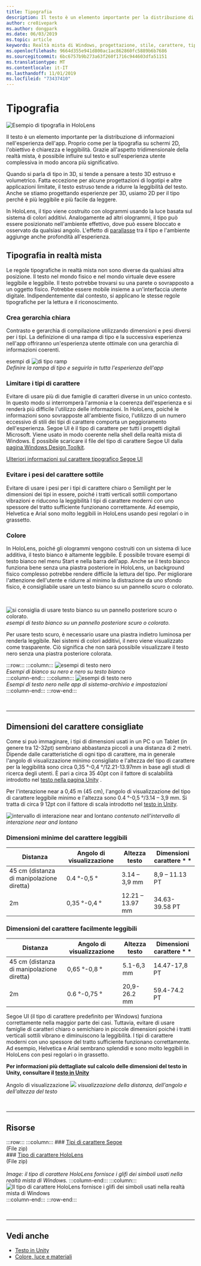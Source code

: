```yaml
---
title: Tipografia
description: Il testo è un elemento importante per la distribuzione di informazioni nell'esperienza dell'app.
author: cre8ivepark
ms.author: dongpark
ms.date: 06/03/2019
ms.topic: article
keywords: Realtà mista di Windows, progettazione, stile, carattere, tipografia, interfaccia utente, UX
ms.openlocfilehash: 9664d355e941d800ac1ac862860fc5889b6b7686
ms.sourcegitcommit: 6bc6757b9b273a63f260f1716c944603dfa51151
ms.translationtype: MT
ms.contentlocale: it-IT
ms.lasthandoff: 11/01/2019
ms.locfileid: "73437410"
---
```

# <a name="typography"></a>Tipografia

![Esempio di tipografia in HoloLens](images/typography-cover.png)<br>


Il testo è un elemento importante per la distribuzione di informazioni nell'esperienza dell'app. Proprio come per la tipografia su schermi 2D, l'obiettivo è chiarezza e leggibilità. Grazie all'aspetto tridimensionale della realtà mista, è possibile influire sul testo e sull'esperienza utente complessiva in modo ancora più significativo.

Quando si parla di tipo in 3D, si tende a pensare a testo 3D estruso e volumetrico. Fatta eccezione per alcune progettazioni di logotipi e altre applicazioni limitate, il testo estruso tende a ridurre la leggibilità del testo. Anche se stiamo progettando esperienze per 3D, usiamo 2D per il tipo perché è più leggibile e più facile da leggere.

In HoloLens, il tipo viene costruito con ologrammi usando la luce basata sul sistema di colori additivi. Analogamente ad altri ologrammi, il tipo può essere posizionato nell'ambiente effettivo, dove può essere bloccato e osservato da qualsiasi angolo. L'effetto di [parallasse](https://en.wikipedia.org/wiki/Parallax) tra il tipo e l'ambiente aggiunge anche profondità all'esperienza.

## <a name="typography-in-mixed-reality"></a>Tipografia in realtà mista

Le regole tipografiche in realtà mista non sono diverse da qualsiasi altra posizione. Il testo nel mondo fisico e nel mondo virtuale deve essere leggibile e leggibile. Il testo potrebbe trovarsi su una parete o sovrapposto a un oggetto fisico. Potrebbe essere mobile insieme a un'interfaccia utente digitale. Indipendentemente dal contesto, si applicano le stesse regole tipografiche per la lettura e il riconoscimento.

### <a name="create-clear-hierarchy"></a>Crea gerarchia chiara

Contrasto e gerarchia di compilazione utilizzando dimensioni e pesi diversi per i tipi. La definizione di una rampa di tipo e la successiva esperienza nell'app offriranno un'esperienza utente ottimale con una gerarchia di informazioni coerenti.

esempi di ![di tipo ramp](images/typography-ramp-1000px.jpg)<br>
*Definire la rampa di tipo e seguirla in tutta l'esperienza dell'app*

### <a name="limit-your-fonts"></a>Limitare i tipi di carattere

Evitare di usare più di due famiglie di caratteri diverse in un unico contesto. In questo modo si interromperà l'armonia e la coerenza dell'esperienza e si renderà più difficile l'utilizzo delle informazioni. In HoloLens, poiché le informazioni sono sovrapposte all'ambiente fisico, l'utilizzo di un numero eccessivo di stili dei tipi di carattere comporta un peggioramento dell'esperienza. Segoe UI è il tipo di carattere per tutti i progetti digitali Microsoft. Viene usato in modo coerente nella shell della realtà mista di Windows. È possibile scaricare il file del tipo di carattere Segoe UI dalla [pagina Windows Design Toolkit](https://docs.microsoft.com/windows/uwp/design-downloads/).

[Ulteriori informazioni sul carattere tipografico Segoe UI](https://docs.microsoft.com/windows/uwp/design/style/typography)

### <a name="avoid-thin-font-weights"></a>Evitare i pesi del carattere sottile

Evitare di usare i pesi per i tipi di carattere chiaro o Semilight per le dimensioni dei tipi in essere, poiché i tratti verticali sottili comportano vibrazioni e riducono la leggibilità I tipi di carattere moderni con uno spessore del tratto sufficiente funzionano correttamente. Ad esempio, Helvetica e Arial sono molto leggibili in HoloLens usando pesi regolari o in grassetto.

### <a name="color"></a>Colore

In HoloLens, poiché gli ologrammi vengono costruiti con un sistema di luce additiva, il testo bianco è altamente leggibile. È possibile trovare esempi di testo bianco nel menu Start e nella barra dell'app. Anche se il testo bianco funziona bene senza una piastra posteriore in HoloLens, un background fisico complesso potrebbe rendere difficile la lettura del tipo. Per migliorare l'attenzione dell'utente e ridurre al minimo la distrazione da uno sfondo fisico, è consigliabile usare un testo bianco su un pannello scuro o colorato.

<br>


![si consiglia di usare testo bianco su un pannello posteriore scuro o colorato.](images/typography-whiteonblack2-1000px.jpg)
*esempi di testo bianco su un pannello posteriore scuro o colorato.*
<br>

Per usare testo scuro, è necessario usare una piastra indietro luminosa per renderla leggibile. Nei sistemi di colori additivi, il nero viene visualizzato come trasparente. Ciò significa che non sarà possibile visualizzare il testo nero senza una piastra posteriore colorata.

:::row:::
    :::column:::
        ![esempi di testo nero](images/typography-whiteonblack.png)<br>
        *Esempi di bianco su nero e nero su testo bianco*<br>
    :::column-end:::
    :::column:::
        ![esempi di testo nero](images/640px-typography-blackonwhite.jpg)<br>
        *Esempi di testo nero nelle app di sistema-archivio e impostazioni*<br>
    :::column-end:::
:::row-end:::

<br>

---

## <a name="recommended-font-size"></a>Dimensioni del carattere consigliate

Come si può immaginare, i tipi di dimensioni usati in un PC o un Tablet (in genere tra 12-32pt) sembrano abbastanza piccoli a una distanza di 2 metri. Dipende dalle caratteristiche di ogni tipo di carattere, ma in generale l'angolo di visualizzazione minimo consigliato e l'altezza del tipo di carattere per la leggibilità sono circa 0,35 °-0,4 °/12.21-13.97mm in base agli studi di ricerca degli utenti. È pari a circa 35 40pt con il fattore di scalabilità introdotto nel [testo nella pagina Unity](text-in-unity.md) . 

Per l'interazione near a 0,45 m (45 cm), l'angolo di visualizzazione del tipo di carattere leggibile minimo e l'altezza sono 0.4 °-0,5 °/3.14 – 3,9 mm. Si tratta di circa 9 12pt con il fattore di scala introdotto nel [testo in Unity](text-in-unity.md).

![intervallo di interazione near and lontano](images/typography-distance-1000px.jpg)
*contenuto nell'intervallo di interazione near and lontano*

### <a name="the-minimum-legible-font-size"></a>Dimensioni minime del carattere leggibili
| Distanza | Angolo di visualizzazione | Altezza testo | Dimensioni carattere * * |
|---------|---------|---------|---------|
| 45 cm (distanza di manipolazione diretta) | 0.4 °-0,5 ° | 3.14 – 3,9 mm | 8,9 – 11.13 PT |
| 2m | 0,35 °-0,4 ° | 12.21 – 13.97 mm | 34.63-39.58 PT |


### <a name="the-comfortably-legible-font-size"></a>Dimensioni del carattere facilmente leggibili
| Distanza | Angolo di visualizzazione | Altezza testo | Dimensioni carattere * * |
|---------|---------|---------|---------|
| 45 cm (distanza di manipolazione diretta) | 0,65 °-0,8 ° | 5.1-6,3 mm | 14.47-17,8 PT |
| 2m | 0.6 °-0,75 ° | 20,9-26.2 mm | 59.4-74.2 PT |


Segoe UI (il tipo di carattere predefinito per Windows) funziona correttamente nella maggior parte dei casi. Tuttavia, evitare di usare famiglie di caratteri chiaro o semichiaro in piccole dimensioni poiché i tratti verticali sottili vibrano e diminuiscono la leggibilità. I tipi di carattere moderni con uno spessore del tratto sufficiente funzionano correttamente. Ad esempio, Helvetica e Arial sembrano splendidi e sono molto leggibili in HoloLens con pesi regolari o in grassetto.

**Per informazioni più dettagliate sul calcolo delle dimensioni del testo in Unity, consultare il [testo in Unity](text-in-unity.md)**

Angolo di visualizzazione ![](images/Text_In_Unity_ViewingAngle.jpg)
*visualizzazione della distanza, dell'angolo e dell'altezza del testo*

<br>

---

## <a name="resources"></a>Risorse

:::row:::
    :::column:::
    ### <a name="segoe-fontshttpsdownloadmicrosoftcomdownload1bc1bcf071a-78ee-4968-acbe-15461c274b61segoe20fonts20v1705zipbr"></a>[Tipi di carattere Segoe](https://download.microsoft.com/download/1/B/C/1BCF071A-78EE-4968-ACBE-15461C274B61/Segoe%20fonts%20v1705.zip)<br>
    (File zip)<br>
    ### <a name="hololens-fonthttpsdownloadmicrosoftcomdownload38d38d659e2-4b9c-413a-b2e7-1956181dc427hololens20fontzipbr"></a>[Tipo di carattere HoloLens](https://download.microsoft.com/download/3/8/D/38D659E2-4B9C-413A-B2E7-1956181DC427/Hololens%20font.zip)<br>
    (File zip)<br>
    <br>
    *Image: il tipo di carattere HoloLens fornisce i glifi dei simboli usati nella realtà mista di Windows.*
    :::column-end:::
        :::column:::
        ![Il tipo di carattere HoloLens fornisce i glifi dei simboli usati nella realtà mista di Windows](images/hololensmdl2symbols.jpg)<br>
    :::column-end:::
:::row-end:::


<br>

---


## <a name="see-also"></a>Vedi anche
* [Testo in Unity](text-in-unity.md)
* [Colore, luce e materiali](color,-light-and-materials.md)

